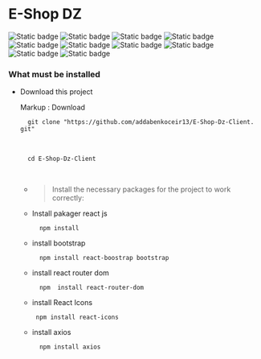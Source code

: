 # E-Shop DZ 
![Static badge](https://img.shields.io/badge/18.2.0-React-blue)
![Static badge](https://img.shields.io/badge/5.3.2-Bootstrap-purple)
![Static badge](https://img.shields.io/badge/2.9.1-ReactBootstrap-purple)
![Static badge](https://img.shields.io/badge/18.2.0-ReactDom-green)
![Static badge](https://img.shields.io/badge/5.3.4-ReactRouterDom-green)
![Static badge](https://img.shields.io/badge/4.11.0-ReactIcons-orange)
![Static badge](https://img.shields.io/badge/5.0.1-ReactScripts-yellow)
![Static badge](https://img.shields.io/badge/1.6.0-axios-pink)
![Static badge](https://img.shields.io/badge/2.1.2-SweetAlert-black)
![Static badge](https://img.shields.io/badge/2.1.4-WebVitals-blue)

### What must be installed

* Download this project 

    Markup :  Download

        git clone "https://github.com/addabenkoceir13/E-Shop-Dz-Client. git"

    <br>

        cd E-Shop-Dz-Client

    <br>

    * >Install the necessary packages for the project to work correctly:

    - Install pakager react js

            npm install
    - install bootstrap 
 
            npm install react-boostrap bootstrap
    
    
    - install react router dom
  
            npm  install react-router-dom

    -  install React Icons
  
            npm install react-icons

    - install axios
  
            npm install axios


